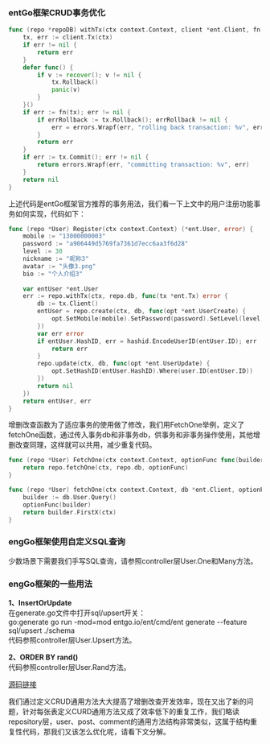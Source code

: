 ### entGo框架CRUD事务优化
```go
func (repo *repoDB) withTx(ctx context.Context, client *ent.Client, fn func(tx *ent.Tx) error) error {
	tx, err := client.Tx(ctx)
	if err != nil {
		return err
	}
	defer func() {
		if v := recover(); v != nil {
			tx.Rollback()
			panic(v)
		}
	}()
	if err := fn(tx); err != nil {
		if errRollback := tx.Rollback(); errRollback != nil {
			err = errors.Wrapf(err, "rolling back transaction: %v", errRollback)
		}
		return err
	}
	if err := tx.Commit(); err != nil {
		return errors.Wrapf(err, "committing transaction: %v", err)
	}
	return nil
}
```
上述代码是entGo框架官方推荐的事务用法，我们看一下上文中的用户注册功能事务如何实现，代码如下：
```go
func (repo *User) Register(ctx context.Context) (*ent.User, error) {
    mobile := "13000000003"
    password := "a906449d5769fa7361d7ecc6aa3f6d28"
    level := 30
    nickname := "昵称3"
    avatar := "头像3.png"
    bio := "个人介绍3"
    
    var entUser *ent.User
    err := repo.withTx(ctx, repo.db, func(tx *ent.Tx) error {
        db := tx.Client()
        entUser = repo.create(ctx, db, func(opt *ent.UserCreate) {
            opt.SetMobile(mobile).SetPassword(password).SetLevel(level).SetNickname(nickname).SetAvatar(avatar).SetBio(bio)
        })
        var err error
        if entUser.HashID, err = hashid.EncodeUserID(entUser.ID); err != nil {
            return err
        }
        repo.update(ctx, db, func(opt *ent.UserUpdate) {
            opt.SetHashID(entUser.HashID).Where(user.ID(entUser.ID))
        })
        return nil
    })
    return entUser, err
}
```
增删改查函数为了适应事务的使用做了修改，我们用FetchOne举例，定义了fetchOne函数，通过传入事务db和非事务db，供事务和非事务操作使用，其他增删改查同理，这样就可以共用，减少重复代码。
```go
func (repo *User) FetchOne(ctx context.Context, optionFunc func(builder *ent.UserQuery)) *ent.User {
	return repo.fetchOne(ctx, repo.db, optionFunc)
}

func (repo *User) fetchOne(ctx context.Context, db *ent.Client, optionFunc func(builder *ent.UserQuery)) *ent.User {
	builder := db.User.Query()
	optionFunc(builder)
	return builder.FirstX(ctx)
}
```

### engGo框架使用自定义SQL查询
少数场景下需要我们手写SQL查询，请参照controller层User.One和Many方法。

### engGo框架的一些用法
**1、InsertOrUpdate**<br>
在generate.go文件中打开sql/upsert开关：<br> 
go:generate go run -mod=mod entgo.io/ent/cmd/ent generate --feature sql/upsert ./schema<br>
代码参照controller层User.Upsert方法。

**2、ORDER BY rand()**<br>
代码参照controller层User.Rand方法。

[源码链接](../orm-crud-2)

我们通过定义CRUD通用方法大大提高了增删改查开发效率，现在又出了新的问题，针对每张表定义CURD通用方法又成了效率低下的重复工作，我们略读repository层，user、post、comment的通用方法结构非常类似，这属于结构重复性代码，那我们又该怎么优化呢，请看下文分解。


